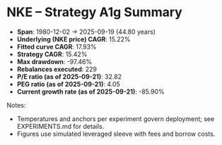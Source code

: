 # NKE – Strategy A1g Summary

- **Span**: 1980-12-02 → 2025-09-19 (44.80 years)
- **Underlying (NKE price) CAGR**: 15.22%
- **Fitted curve CAGR**: 17.93%
- **Strategy CAGR**: 15.42%
- **Max drawdown**: -97.46%
- **Rebalances executed**: 229
- **P/E ratio (as of 2025-09-21)**: 32.82
- **PEG ratio (as of 2025-09-21)**: 4.05
- **Current growth rate (as of 2025-09-21)**: -85.90%

Notes:

- Temperatures and anchors per experiment govern deployment; see EXPERIMENTS.md for details.
- Figures use simulated leveraged sleeve with fees and borrow costs.

